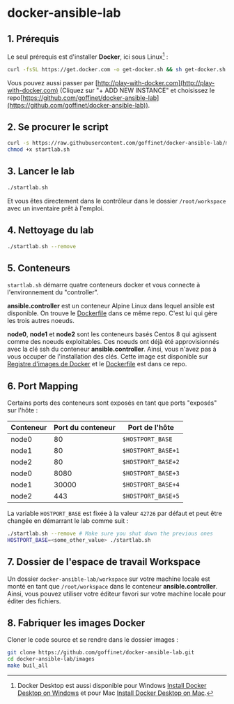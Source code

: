 # docker-ansible-lab

## 1. Prérequis

Le seul prérequis est d'installer **Docker**, ici sous Linux[^1] :

```bash
curl -fsSL https://get.docker.com -o get-docker.sh && sh get-docker.sh
```

[^1]: Docker Desktop est aussi disponible pour Windows [Install Docker Desktop on Windows](https://docs.docker.com/docker-for-windows/install/) et pour Mac [Install Docker Desktop on Mac](https://docs.docker.com/docker-for-mac/install/).

Vous pouvez aussi passer par [http://play-with-docker.com](http://play-with-docker.com) (Cliquez sur "+ ADD NEW INSTANCE" et choisissez le repo[https://github.com/goffinet/docker-ansible-lab](https://github.com/goffinet/docker-ansible-lab)).

## 2. Se procurer le script

```bash
curl -s https://raw.githubusercontent.com/goffinet/docker-ansible-lab/master/startlab.sh > ./startlab.sh
chmod +x startlab.sh
```

## 3. Lancer le lab

```bash
./startlab.sh
```

Et vous êtes directement dans le contrôleur dans le dossier `/root/workspace` avec un inventaire prêt à l'emploi.

## 4. Nettoyage du lab

```bash
./startlab.sh --remove
```

## 5. Conteneurs

`startlab.sh` démarre quatre conteneurs docker et vous connecte à l'environnement du "controller".

**ansible.controller** est un conteneur Alpine Linux dans lequel ansible est disponible. On trouve le [Dockerfile](https://github.com/goffinet/docker-ansible-lab/blob/master/images/ansible-controller/Dockerfile) dans ce même repo. C'est lui qui gère les trois autres noeuds.

**node0**, **node1** et **node2** sont les conteneurs basés Centos 8 qui agissent comme des noeuds exploitables. Ces noeuds ont déjà été approvisionnés avec la clé ssh du conteneur **ansible.controller**. Ainsi, vous n'avez pas à vous occuper de l'installation des clés. Cette image est disponible sur [Registre d'images de Docker](https://hub.docker.com/repository/docker/goffinet/centos-8-ansible-docker-host) et le [Dockerfile](https://github.com/goffinet/docker-ansible-lab/blob/master/images/centos-8-ansible-docker-host/Dockerfile) est dans ce repo.

## 6. Port Mapping

Certains ports des conteneurs sont exposés en tant que ports "exposés" sur l'hôte :

| Conteneur | Port du conteneur| Port de l'hôte |
| --- | --- | --- |
| node0 | 80 | `$HOSTPORT_BASE` |
| node1 | 80 | `$HOSTPORT_BASE+1` |
| node2 | 80 | `$HOSTPORT_BASE+2` |
| node0 | 8080 | `$HOSTPORT_BASE+3` |
| node1 | 30000 | `$HOSTPORT_BASE+4` |
| node2 | 443 | `$HOSTPORT_BASE+5` |

La variable `HOSTPORT_BASE` est fixée à la valeur `42726` par défaut et peut être changée en démarrant le lab comme suit :

```bash
./startlab.sh --remove # Make sure you shut down the previous ones
HOSTPORT_BASE=<some_other_value> ./startlab.sh

```

## 7. Dossier de l'espace de travail Workspace

Un dossier `docker-ansible-lab/workspace` sur votre machine locale est monté en tant que `/root/workspace` dans le conteneur **ansible.controller**. Ainsi, vous pouvez utiliser votre éditeur favori sur votre machine locale pour éditer des fichiers.


## 8. Fabriquer les images Docker

Cloner le code source et se rendre dans le dossier images :

```bash
git clone https://github.com/goffinet/docker-ansible-lab.git
cd docker-ansible-lab/images
make buil_all
```
